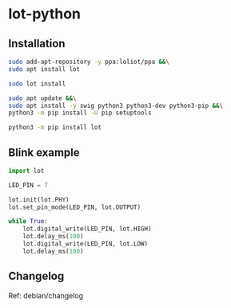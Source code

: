# lot-python

## Installation

```bash
sudo add-apt-repository -y ppa:loliot/ppa &&\
sudo apt install lot
```

```bash
sudo lot install
```

```bash
sudo apt update &&\
sudo apt install -y swig python3 python3-dev python3-pip &&\
python3 -m pip install -U pip setuptools
```

```bash
python3 -m pip install lot
```

## Blink example

```python
import lot

LED_PIN = 7

lot.init(lot.PHY)
lot.set_pin_mode(LED_PIN, lot.OUTPUT)

while True:
    lot.digital_write(LED_PIN, lot.HIGH)
    lot.delay_ms(100)
    lot.digital_write(LED_PIN, lot.LOW)
    lot.delay_ms(100)
```

## Changelog

Ref: debian/changelog
